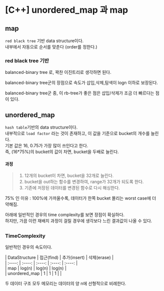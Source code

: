 
# [C++] unordered_map 과 map  
  
  
  
## map  
  
`red black tree` 기반 data structure이다.  
내부에서 자동으로 순서를 맞춘다 (order를 정한다.)  
  

### red black tree 기반  
  
balanced-binary tree 로, 꽉찬 이진트리로 생각하면 된다.  
  
balanced-binary tree군의 장점으로 속도가 삽입,삭제,탐색이 logn 이하로 보장된다.  
  
balanced-binary tree군 중, 이 rb-tree가 좋은 점은 삽입/삭제가 조금 더 빠르다는 점이 있다.  
  

## unordered_map  
`hash table`기반의 data structure이다.    
내부적으로 `load factor` 라는 것이 존재하고, 이 값을 기준으로 bucket의 개수를 늘린다.  
기본 값은 16, 0.75가 가장 많이 쓰인다고 한다.  
즉,  (16*75%)의 bucket의 값이 차면, bucket을 두배로 늘린다.  
#### 과정     
> 1. 12개의 bucket이 차면, bucket을 32개로 늘린다.  
> 2. bucket을 out하는 함수를 변경하여, range가 32개가 되도록 한다.  
> 3. 기존에 저장된 데이터를 변경된 함수로 다시 해싱한다.    
  
  
75% 인 이유 : 100%에 가까울수록, 데이터가 한쪽 bucket 몰리는 worst case에 더 약해짐.  
  
아래에 일반적인 경우의 time complexity를 보면 장점이 확실하다.  
하지만, 가끔 이런 재배치 과정이 걸릴 경우에 생각보다 느린 결과값이 나올 수 있다.  
    
##  
### TimeComplexity  
일반적인 경우의 속도이다.  

| DataStructure | 접근(find) | 추가(insert) | 삭제(erase) |  
| :----: | :----: | :----: | :----: | :----: |  
| map | log(n) | log(n) | log(n) |  
| unordered_map | 1 | 1 | 1 | |  

두 데이터 구조 모두 메모리는 데이터의 양 n에 선형적으로 비례한다.  

